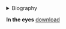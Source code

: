 <details>
<summary>Biography</summary>

![109951163500724519](https://thumbsnap.com/i/HDbqrtvo.jpg)

?> Jiang Yingdong, graduated from Wuhan Conservatory of Music, specializing in music performance (trumpet), the best new male singer in mainland China, representative works: "kiss like a peach" and "In the eyes". Personal Profile: Name: Jiang Yingdong Gender: Male Date of Birth: 1994-7-18 Height: 178cm Weight: 55kg Ethnicity: Han Nationality Graduation Institution: Wuhan Conservatory of Music Speciality: Music Performance (Trumpet) Occupation: Singer Self-evaluation: During the school years, he studied trumpet with Mr. Li Fang, because he loves pop music and combined with his major, he studied jazz singing, specializing in jazz music standards and Pop music. Performance experience: In 2018, he released his own single "kiss like a peach" and "In the eyes".

</details>

**In the eyes** [download]()

